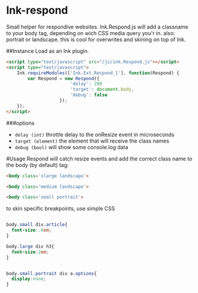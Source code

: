 Ink-respond
===========

Small helper for respondive websites. Ink.Respond.js will add a classname to your body tag, depending on wich CSS media query you'r in. also: portrait or landscape. this is cool for overwrites and skining on top of Ink.



##Instance
Load as an Ink plugin.
```html
<script type="text/javascript" src="/js/ink.Respond.js"></script>
<script type="text/javascript">
    Ink.requireModules(['Ink.Ext.Respond_1'], function(Respond) {
        var Respond = new Respond({
                        'delay': 200
                        'target': document.body,
                        'debug': false
                    });
    });
</script>
```


###options
- `delay (int)` throttle delay to the onResize event in microseconds
- `target (element)` the element that will receive the class names
- `debug (bool)` will show some console.log data
 

#Usage
Respond will catch resize events and add the correct class name to the body (by default) tag:

```html 
<body class='xlarge landscape'>

<body class='medium landscape'>

<body class='small portrait'>
```

to skin specific breakpoints, use simple CSS

```css

body.small div.article{
  font-size:.6em;
}

body.large div h3{
  font-size:2em;
}


body.small.portrait div a.options{
  display:none;
}

```
